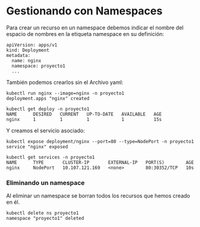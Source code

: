 # Gestionando con Namespaces

Para crear un recurso en un namespace debemos indicar el nombre del espacio de nombres en la etiqueta namespace en su definición:

```
apiVersion: apps/v1
kind: Deployment
metadata:
  name: nginx
  namespace: proyecto1
  ...
```
También podemos crearlos sin el Archivo yaml:

```
kubectl run nginx --image=nginx -n proyecto1
deployment.apps "nginx" created

kubectl get deploy -n proyecto1
NAME      DESIRED   CURRENT   UP-TO-DATE   AVAILABLE   AGE
nginx     1         1         1            1           15s
```

Y creamos el servicio asociado:

```
kubectl expose deployment/nginx --port=80 --type=NodePort -n proyecto1
service "nginx" exposed

kubectl get services -n proyecto1
NAME      TYPE       CLUSTER-IP       EXTERNAL-IP   PORT(S)        AGE
nginx     NodePort   10.107.121.169   <none>        80:30352/TCP   10s
```

### Eliminando un namespace

Al eliminar un namespace se borran todos los recursos que hemos creado en él.

```
kubectl delete ns proyecto1
namespace "proyecto1" deleted
```
